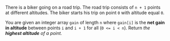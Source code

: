 There is a biker going on a road trip. The road trip consists of <code>n + 1</code> points at different altitudes. The biker starts his trip on point <code>0</code> with altitude equal <code>0</code>.

You are given an integer array <code>gain</code> of length <code>n</code> where <code>gain[i]</code> is the **net gain in altitude** between points <code>i</code>​​​​​​ and <code>i + 1</code> for all (<code>0 <= i < n</code>). Return <em>the **highest altitude** of a point.</em>